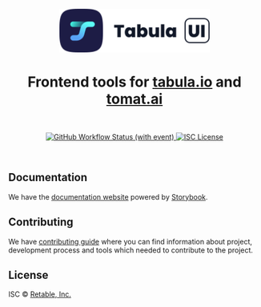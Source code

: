 <p align="center">
  <a href="https://github.com/ReTable/ui-kit">
    <img src="https://raw.githubusercontent.com/ReTable/ui-kit/main/media/logo.svg?raw=true" alt="Chakra logo" width="300" />
  </a>
</p>

<h1 align="center">Frontend tools for <a href="https://www.tabula.io/">tabula.io</a> and <a href="tomat.ai">tomat.ai</a></h1>

<br />

<p align="center">
  <a href="https://github.com/ReTable/ui-kit/actions/workflows/release.yaml">
    <img alt="GitHub Workflow Status (with event)" src="https://img.shields.io/github/actions/workflow/status/ReTable/ui-kit/release.yaml">
  </a>
  <a href="https://github.com/ReTable/ui-kit/blob/main/LICENSE">
    <img alt="ISC License" src="https://img.shields.io/github/license/ReTable/ui-kit"/>
  </a>
</p>

<br />


## Documentation

We have the [documentation website](https://retable.github.io/ui-kit/) powered by [Storybook](https://storybook.js.org/).

## Contributing

We have [contributing guide](./CONTRIBUTING.md) where you can find information about project, development process and tools
which needed to contribute to the project.

## License

ISC © [Retable, Inc.](https://github.com/ReTable)
